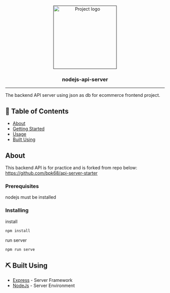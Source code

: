 <p align="center">
  <a href="" rel="noopener">
 <img width=200px height=200px src="https://i.imgur.com/6wj0hh6.jpg" alt="Project logo"></a>
</p>

<h3 align="center">nodejs-api-server</h3>

<div align="center">

</div>

---

<p align="center"> 

The backend API server using json as db for ecommerce frontend project.
   
</p>

## 📝 Table of Contents

- [About](#about)
- [Getting Started](#getting_started)
- [Usage](#usage)
- [Built Using](#built_using)

##  About <a name = "about"></a>
 This backend API is for practice and is forked from repo below:
    https://github.com/bpk68/api-server-starter

### Prerequisites

nodejs must be installed

### Installing

install
```
npm install
```

run server
```
npm run serve
```


## ⛏️ Built Using <a name = "built_using"></a>

- [Express](https://expressjs.com/) - Server Framework
- [NodeJs](https://nodejs.org/en/) - Server Environment

